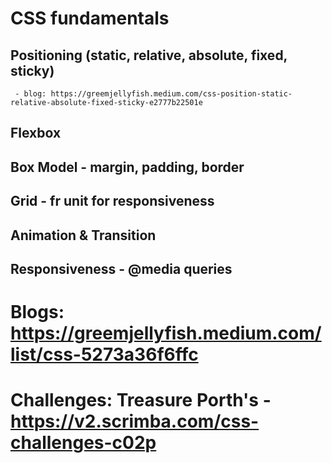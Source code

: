 # CSS fundamentals

## Positioning (static, relative, absolute, fixed, sticky)
     - blog: https://greemjellyfish.medium.com/css-position-static-relative-absolute-fixed-sticky-e2777b22501e
## Flexbox

## Box Model - margin, padding, border

## Grid - fr unit for responsiveness

## Animation & Transition

## Responsiveness - @media queries


# Blogs: https://greemjellyfish.medium.com/list/css-5273a36f6ffc

# Challenges: Treasure Porth's - https://v2.scrimba.com/css-challenges-c02p
